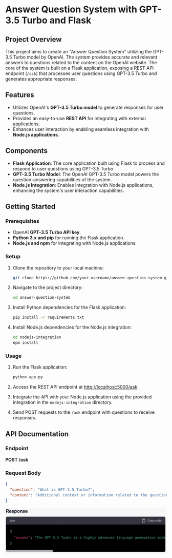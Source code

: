 # **Answer Question System with GPT-3.5 Turbo and Flask**

## **Project Overview**

This project aims to create an "Answer Question System" utilizing the GPT-3.5 Turbo model by OpenAI. The system provides accurate and relevant answers to questions related to the content on the OpenAI website. The core of the system is built on a Flask application, exposing a REST API endpoint (`/ask`) that processes user questions using GPT-3.5 Turbo and generates appropriate responses.

## **Features**

- Utilizes OpenAI's **GPT-3.5 Turbo model** to generate responses for user questions.
- Provides an easy-to-use **REST API** for integrating with external applications.
- Enhances user interaction by enabling seamless integration with **Node.js applications**.

## **Components**

- **Flask Application**: The core application built using Flask to process and respond to user questions using GPT-3.5 Turbo.
- **GPT-3.5 Turbo Model**: The OpenAI GPT-3.5 Turbo model powers the question-answering capabilities of the system.
- **Node.js Integration**: Enables integration with Node.js applications, enhancing the system's user interaction capabilities.

## **Getting Started**

### **Prerequisites**

- OpenAI **GPT-3.5 Turbo API key**.
- **Python 3.x and pip** for running the Flask application.
- **Node.js and npm** for integrating with Node.js applications.

### **Setup**

1. Clone the repository to your local machine:

    ```bash
    git clone https://github.com/your-username/answer-question-system.git
    ```

2. Navigate to the project directory:

    ```bash
    cd answer-question-system
    ```

3. Install Python dependencies for the Flask application:

    ```bash
    pip install -r requirements.txt
    ```

4. Install Node.js dependencies for the Node.js integration:

    ```bash
    cd nodejs-integration
    npm install
    ```

### **Usage**

1. Run the Flask application:

    ```bash
    python app.py
    ```

2. Access the REST API endpoint at [http://localhost:5000/ask](http://localhost:5000/ask).

3. Integrate the API with your Node.js application using the provided integration in the `nodejs-integration` directory.

4. Send POST requests to the `/ask` endpoint with questions to receive responses.

## **API Documentation**

### **Endpoint**

**POST /ask**

### **Request Body**

```json
{
  "question": "What is GPT-3.5 Turbo?",
  "context": "Additional context or information related to the question."
}
```

<img src="img/ans.png">